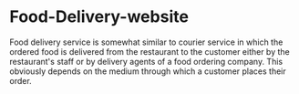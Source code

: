 # Food-Delivery-website
Food delivery service is somewhat similar to courier service in which the ordered food is delivered from the restaurant to the customer either by the restaurant's staff or by delivery agents of a food ordering company. This obviously depends on the medium through which a customer places their order.
